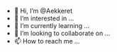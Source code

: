 - 👋 Hi, I’m @Aekkeret
- 👀 I’m interested in ...
- 🌱 I’m currently learning ...
- 💞️ I’m looking to collaborate on ...
- 📫 How to reach me ...

<!---
Aekkeret/Aekkeret is a ✨ special ✨ repository because its `README.md` (this file) appears on your GitHub profile.
You can click the Preview link to take a look at your changes.
--->
